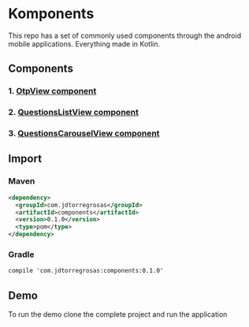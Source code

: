 # Komponents
This repo has a set of commonly used components through the android mobile applications.
Everything made in Kotlin.

## Components
### 1. [OtpView component](./src/main/java/com/jdtorregrosas/components/otp/README.md)
### 2. [QuestionsListView component](./src/main/java/com/jdtorregrosas/components/questionsList/README.md)
### 3. [QuestionsCarouselView component](./src/main/java/com/jdtorregrosas/components/questionsCarousel/README.md)

## Import
### Maven
```xml
<dependency>
  <groupId>com.jdtorregrosas</groupId>
  <artifactId>components</artifactId>
  <version>0.1.0</version>
  <type>pom</type>
</dependency>
```

### Gradle
```xml
compile 'com.jdtorregrosas:components:0.1.0'
```

## Demo
To run the demo clone the complete project and run the application
